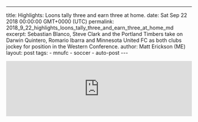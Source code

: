 ---
  title: Highlights: Loons tally three and earn three at home.
  date: Sat Sep 22 2018 00:00:00 GMT+0000 (UTC)
  permalink: 2018_9_22_highlights_loons_tally_three_and_earn_three_at_home_md
  excerpt: Sebastian Blanco, Steve Clark and the Portland Timbers take on Darwin Quintero, Romario Ibarra and Minnesota United FC as both clubs jockey for position in the Western Conference.
  author: Matt Erickson (ME)
    layout: post
    tags:
      - mnufc
      - soccer
      - auto-post
    ---
  <div class='soccer-video-wrapper'>
    <iframe class='soccer-video' width='100%' height='auto' frameborder='0' allowfullscreen src="https://www.mnufc.com/iframe-video?brightcove_id=5838749464001&brightcove_player_id=default&brightcove_account_id=5534894110001"></iframe>
  </div>